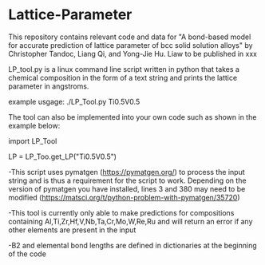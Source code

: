 # Lattice-Parameter

This repository contains relevant code and data for "A bond-based model for accurate prediction of lattice parameter of bcc solid solution alloys" by Christopher Tandoc, Liang Qi, and Yong-Jie Hu. Liaw to be published in xxx

LP_tool.py is a linux command line script written in python that takes a chemical composition in the form of a text string and prints the lattice parameter in angstroms.

example usgage: ./LP_Tool.py Ti0.5V0.5

The tool can also be implemented into your own code such as shown in the example below:

import LP_Tool

LP = LP_Too.get_LP("Ti0.5V0.5")

-This script uses pymatgen (https://pymatgen.org/) to process the input string and is thus a requirement for the script to work. Depending on the version of pymatgen you have installed, lines 3 and 380 may need to be modified (https://matsci.org/t/python-problem-with-pymatgen/35720)

-This tool is currently only able to make predictions for compositions containing Al,Ti,Zr,Hf,V,Nb,Ta,Cr,Mo,W,Re,Ru and will return an error if any other elements are present in the input 

-B2 and elemental bond lengths are defined in dictionaries at the beginning of the code
